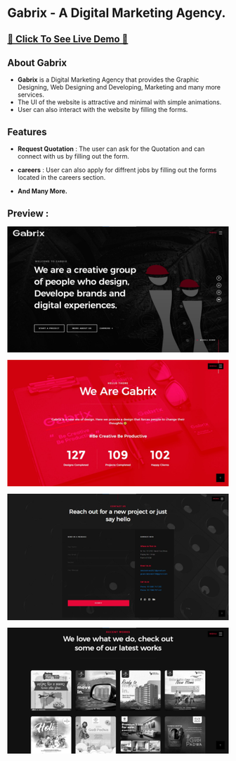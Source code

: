 # Gabrix - A Digital Marketing Agency.


## [🔸 Click To See Live Demo 🔸](https://trn-gabru.github.io/Gabrix/) 
 


## About Gabrix
- **Gabrix** is a Digital Marketing Agency that provides the Graphic Designing, Web Designing and Developing, Marketing and many more services. 
- The UI of the website is attractive and minimal with simple animations.
- User can also interact with the website by filling the forms.



## Features

- **Request Quotation** : The user can ask for the Quotation and can connect with us by filling out the form.

- **careers** : User can also apply for diffrent jobs by filling out the forms located in the careers section.  

- **And Many More.**

##

## Preview :



[MongoDB]: https://img.shields.io/badge/MongoDB-126149?style=for-the-badge&logo=mongodb&logoColor=white
[MongoDB-url]: https://refine.dev/
[React.js]: https://img.shields.io/badge/React-20232A?style=for-the-badge&logo=react&logoColor=61DAFB
[React-url]: https://reactjs.org/
[Node.js]: https://img.shields.io/badge/Node.js-333333?style=for-the-badge&logo=node.js&logoColor=white
[Node.js-url]: https://openai.com/
[Express]: https://img.shields.io/badge/Express-FDFDFD?style=for-the-badge&logo=express&logoColor=black
[Express-url]: https://appwrite.io/
[Chakra]: https://img.shields.io/badge/Chakra-67CACB?style=for-the-badge&logo=chakraui&logoColor=white
[Chakra-url]: https://chakra-ui.com/





![Home Screen](https://github.com/trn-gabru/Gabrix/blob/master/images/SS/Screenshot%202024-09-05%20181138.jpg?raw=true)


![Home Screen](https://github.com/trn-gabru/Gabrix/blob/master/images/SS/Screenshot%202024-09-05%20181259.jpg?raw=true)

![Home Screen](https://github.com/trn-gabru/Gabrix/blob/master/images/SS/Screenshot%202024-09-05%20181400.jpg?raw=true)

![Home Screen](https://github.com/trn-gabru/Gabrix/blob/master/images/SS/Screenshot%202024-09-05%20181629.jpg?raw=true)

